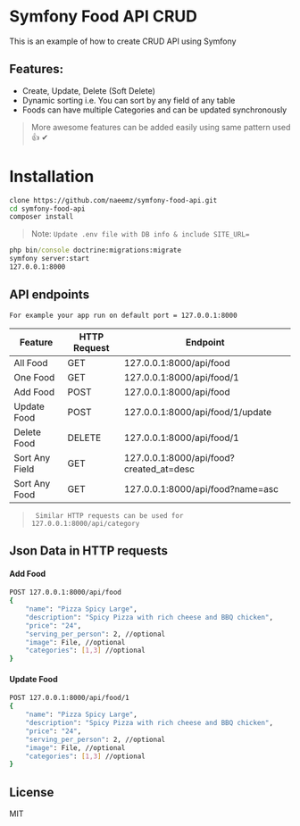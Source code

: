 # Symfony Food API CRUD
This is an example of how to create CRUD API using Symfony

## Features:
- Create, Update, Delete (Soft Delete)
- Dynamic sorting i.e. You can sort by any field of any table
- Foods can have multiple Categories and can be updated synchronously
> More awesome features can be added easily using same pattern used 👍 ✔


# Installation
```sh
clone https://github.com/naeemz/symfony-food-api.git
cd symfony-food-api
composer install
```
> Note: `Update .env file with DB info & include SITE_URL=`
```cmd
php bin/console doctrine:migrations:migrate
symfony server:start
127.0.0.1:8000
```
## API endpoints
```For example your app run on default port = 127.0.0.1:8000```

| Feature | HTTP Request | Endpoint | 
| ------ | ------ | ------ |
| All Food | GET | 127.0.0.1:8000/api/food |
| One Food | GET | 127.0.0.1:8000/api/food/1 |
| Add Food | POST | 127.0.0.1:8000/api/food |
| Update Food | POST | 127.0.0.1:8000/api/food/1/update |
| Delete Food | DELETE | 127.0.0.1:8000/api/food/1 |
| Sort Any Field | GET | 127.0.0.1:8000/api/food?created_at=desc |
| Sort Any Food | GET | 127.0.0.1:8000/api/food?name=asc |
>` Similar HTTP requests can be used for 127.0.0.1:8000/api/category`
## Json Data in HTTP requests

#### Add Food
```sh
POST 127.0.0.1:8000/api/food
{
    "name": "Pizza Spicy Large",
    "description": "Spicy Pizza with rich cheese and BBQ chicken",
    "price": "24",
    "serving_per_person": 2, //optional
    "image": File, //optional
    "categories": [1,3] //optional
}
```
#### Update Food
```sh
POST 127.0.0.1:8000/api/food/1
{
    "name": "Pizza Spicy Large",
    "description": "Spicy Pizza with rich cheese and BBQ chicken",
    "price": "24",
    "serving_per_person": 2, //optional
    "image": File, //optional
    "categories": [1,3] //optional
}
```
## License

MIT
